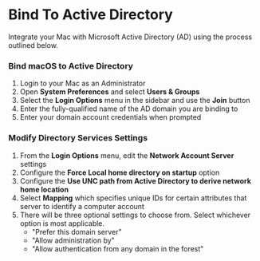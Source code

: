 # Bind To Active Directory

Integrate your Mac with Microsoft Active Directory (AD) using the process outlined below.

### Bind macOS to Active Directory

1.	Login to your Mac as an Administrator
2.	Open __System Preferences__ and select __Users & Groups__
3.	Select the __Login Options__ menu in the sidebar and use the __Join__ button
4.	Enter the fully-qualified name of the AD domain you are binding to
5.	Enter your domain account credentials when prompted

### Modify Directory Services Settings

1.	From the __Login Options__ menu, edit the __Network Account Server__ settings
2.	Configure the __Force Local home directory on startup__ option
3.	Configure the __Use UNC path from Active Directory to derive network home location__
4.	Select __Mapping__ which specifies unique IDs for certain attributes that server to identify a computer account
5.	There will be three optional settings to choose from. Select whichever option is most applicable.
    - "Prefer this domain server"
    - "Allow administration by" 
    - "Allow authentication from any domain in the forest"